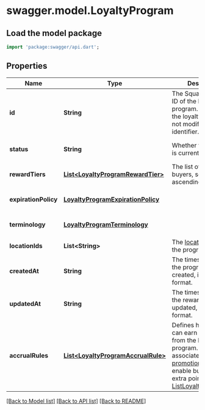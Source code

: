 # swagger.model.LoyaltyProgram

## Load the model package
```dart
import 'package:swagger/api.dart';
```

## Properties
Name | Type | Description | Notes
------------ | ------------- | ------------- | -------------
**id** | **String** | The Square-assigned ID of the loyalty program. Updates to  the loyalty program do not modify the identifier. | [optional] [default to null]
**status** | **String** | Whether the program is currently active. | [optional] [default to null]
**rewardTiers** | [**List&lt;LoyaltyProgramRewardTier&gt;**](LoyaltyProgramRewardTier.md) | The list of rewards for buyers, sorted by ascending points. | [optional] [default to []]
**expirationPolicy** | [**LoyaltyProgramExpirationPolicy**](LoyaltyProgramExpirationPolicy.md) |  | [optional] [default to null]
**terminology** | [**LoyaltyProgramTerminology**](LoyaltyProgramTerminology.md) |  | [optional] [default to null]
**locationIds** | **List&lt;String&gt;** | The [locations](https://developer.squareup.com/reference/square_2023-12-13/objects/Location) at which the program is active. | [default to []]
**createdAt** | **String** | The timestamp when the program was created, in RFC 3339 format. | [optional] [default to null]
**updatedAt** | **String** | The timestamp when the reward was last updated, in RFC 3339 format. | [optional] [default to null]
**accrualRules** | [**List&lt;LoyaltyProgramAccrualRule&gt;**](LoyaltyProgramAccrualRule.md) | Defines how buyers can earn loyalty points from the base loyalty program. To check for associated [loyalty promotions](https://developer.squareup.com/reference/square_2023-12-13/objects/LoyaltyPromotion) that enable buyers to earn extra points, call [ListLoyaltyPromotions](https://developer.squareup.com/reference/square_2023-12-13/loyalty-api/list-loyalty-promotions). | [optional] [default to []]

[[Back to Model list]](../README.md#documentation-for-models) [[Back to API list]](../README.md#documentation-for-api-endpoints) [[Back to README]](../README.md)

